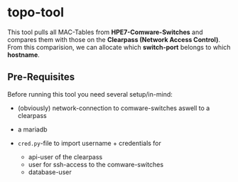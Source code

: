 # topo-tool
This tool pulls all MAC-Tables from **HPE7-Comware-Switches** and compares 
them with those on the **Clearpass (Network Access Control)**. 
From this comparision, we can allocate which **switch-port** belongs to which **hostname**.
## Pre-Requisites
Before running this tool you need several setup/in-mind:

- (obviously) network-connection to comware-switches aswell to a clearpass

- a mariadb

- `cred.py`-file to import username + credentials for 
    - api-user of the clearpass
    - user for ssh-access to the comware-switches
    - database-user
